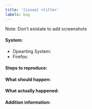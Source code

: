 ```yaml
---
title: '[issue] <title>'
labels: bug
---
```

Note: Don't esistate to add screenshots 

#### System: 
 * Opearting System:  
 * Firefox: 

#### Steps to reproduce:

#### What should happen:

#### What actually happened:

#### Addition information:

